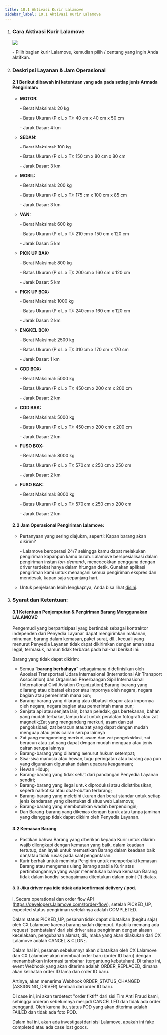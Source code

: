 ```yaml
---
title: 10.1 Aktivasi Kurir Lalamove
sidebar_label: 10.1 Aktivasi Kurir Lalamove
---
```

1. ### C﻿ara Aktivasi Kurir Lalamove

   ![](/img/10.1-cara-aktivasi-kurir-lalamove-dropdown-.png)

   \-﻿ Pilih bagian kurir Lalamove, kemudian pilih / centang yang ingin Anda aktifkan.
2. ### D﻿eskripsi Layanan & Jam Operasional

   #### 2.1 B﻿erikut dibawah ini ketentuan yang ada pada setiap jenis Armada Pengiriman:

   * **MOTOR:**

     \-﻿ Berat Maksimal: 20 kg

     \-﻿ Batas Ukuran (P x L x T): 40 cm x 40 cm x 50 cm

     \-﻿ Jarak Dasar: 4 km
   * **SEDAN:**

     \-﻿ Berat Maksimal: 100 kg

     \-﻿ Batas Ukuran (P x L x T): 150 cm x 80 cm x 80 cm

     \-﻿ Jarak Dasar: 3 km
   * **MOBIL:**

     \-﻿ Berat Maksimal: 200 kg

     \-﻿ Batas Ukuran (P x L x T): 175 cm x 100 cm x 85 cm

     \-﻿ Jarak Dasar: 3 km
   * **V﻿AN:** 

     \-﻿ Berat Maksimal: 600 kg

     \-﻿ Batas Ukuran (P x L x T): 210 cm x 150 cm x 120 cm

     \-﻿ Jarak Dasar: 5 km
   * **P﻿ICK UP BAK:**

     \-﻿ Berat Maksimal: 800 kg

     \-﻿ Batas Ukuran (P x L x T): 200 cm x 160 cm x 120 cm

     \-﻿ Jarak Dasar: 5 km
   * **P﻿ICK UP BOX:**

     \-﻿ Berat Maksimal: 1000 kg

     \-﻿ Batas Ukuran (P x L x T): 240 cm x 160 cm x 120 cm

     \-﻿ Jarak Dasar: 2 km
   * **E﻿NGKEL BOX:**

     \-﻿ Berat Maksimal: 2500 kg

     \-﻿ Batas Ukuran (P x L x T): 310 cm x 170 cm x 170 cm

     \-﻿ Jarak Dasar: 1 km
   * **C﻿DD BOX:**

     \-﻿ Berat Maksimal: 5000 kg

     \-﻿ Batas Ukuran (P x L x T): 450 cm x 200 cm x 200 cm

     \-﻿ Jarak Dasar: 2 km
   * **C﻿DD BAK:**

     \-﻿ Berat Maksimal: 5000 kg

     \-﻿ Batas Ukuran (P x L x T): 450 cm x 200 cm x 200 cm

     \-﻿ Jarak Dasar: 2 km
   * **F﻿USO BOX:**

     \-﻿ Berat Maksimal: 8000 kg

     \-﻿ Batas Ukuran (P x L x T): 570 cm x 250 cm x 250 cm

     \-﻿ Jarak Dasar: 2 km
   * **F﻿USO BAK:**

     \-﻿ Berat Maksimal: 8000 kg

     \-﻿ Batas Ukuran (P x L x T): 570 cm x 250 cm x 200 cm

     \-﻿ Jarak Dasar: 2 km

   #### 2﻿.2 Jam Operasional Pengiriman Lalamove:

   * P﻿ertanyaan yang sering diajukan, seperti: Kapan barang akan dikirim?

     \-﻿ Lalamove beroperasi 24/7 sehingga kamu dapat melakukan pengiriman kapanpun kamu butuh. Lalamove berspesialisasi dalam pengiriman instan (*on-demand*), mencocokkan pengguna dengan driver terdekat hanya dalam hitungan detik. Gunakan aplikasi pengiriman kami untuk menangani semua pengiriman ekspres dan mendesak, kapan saja sepanjang hari.
   * U﻿ntuk penjelasan lebih lengkapnya, Anda bisa lihat [disini](https://www.lalamove.com/id/personal).﻿
3. ### S﻿yarat dan Ketentuan:

   #### **3﻿.1 Ketentuan Penjemputan & Pengiriman Barang Menggunakan LALAMOVE:**

   Pengemudi yang berpartisipasi yang bertindak sebagai kontraktor independen dari Penyedia Layanan dapat mengirimkan makanan, minuman, barang dalam kemasan, paket surat, dll., kecuali yang menurut Penyedia Layanan tidak dapat dikirimkan dengan aman atau legal, termasuk, namun tidak terbatas pada hal-hal berikut ini:

   B﻿arang yang tidak dapat dikirim:

   * Semua “**barang berbahaya**” sebagaimana didefinisikan oleh Asosiasi Transportasi Udara Internasional (International Air Transport Association) dan Organisasi Penerbangan Sipil Internasional (International Civil Aviation Organization);Barang-barang yang dilarang atau dibatasi ekspor atau impornya oleh negara, negara bagian atau pemerintah mana pun;
   * Barang-barang yang dilarang atau dibatasi ekspor atau impornya oleh negara, negara bagian atau pemerintah mana pun;
   * Senjata api atau senjata lain, bahan peledak, gas bertekanan, bahan yang mudah terbakar, lampu kilat untuk peralatan fotografi atau zat magnetik;Zat yang mengandung merkuri, asam dan zat pengoksidasi, zat beracun atau zat yang dapat dengan mudah menguap atau jenis cairan serupa lainnya
   * Zat yang mengandung merkuri, asam dan zat pengoksidasi, zat beracun atau zat yang dapat dengan mudah menguap atau jenis cairan serupa lainnya
   * Barang-barang yang dilarang menurut hukum setempat;
   * Sisa-sisa manusia atau hewan, tugu peringatan atau barang apa pun yang digunakan digunakan dalam upacara keagamaan;
   * Hewan Hidup;
   * Barang-barang yang tidak sehat dari pandangan Penyedia Layanan sendiri;
   * Barang-barang yang ilegal untuk diproduksi atau didistribusikan, seperti narkotika atau obat-obatan terlarang;
   * Barang-barang yang melebihi ukuran dan berat standar untuk setiap jenis kendaraan yang ditentukan di situs web Lalamove;
   * Barang-barang yang membutuhkan wadah berpendingin;
   * Dan Barang-barang yang dikemas dengan buruk atau tanpa jaminan yang dianggap tidak dapat dikirim oleh Penyedia Layanan.

   #### 3﻿.2 Kemasan Barang

   * P﻿astikan bahwa Barang yang diberikan kepada Kurir untuk dikirim wajib dilengkapi dengan kemasan yang baik, dalam keadaan tertutup, dan layak untuk memastikan Barang dalam keadaan baik dan/atau tidak rusak pada saat pengantaran.
   * K﻿urir berhak untuk meminta Pengirim untuk memperbaiki kemasan Barang atau mengemas ulang Barang apabila Kurir atas pertimbangannya yang wajar menentukan bahwa kemasan Barang tidak dalam kondisi sebagaimana ditentukan dalam point (1) diatas.

   #### 3﻿.3 Jika driver nya idle tidak ada konfirmasi delivery / pod.

   i. Secara operational dan order flow API (<https://developers.lalamove.com/#order-flow>), setelah PICKED_UP, expected status pengiriman setelahnya adalah COMPLETED.

   Dalam status PICKED_UP, pesanan tidak dapat dibatalkan (begitu saja) oleh CX Lalamove karena barang sudah dijemput. Apabila memang ada request 'pembatalan' dari sisi driver atau pengiriman dengan alasan kecelakaan, pengubahan alamat, dll., maka yang akan dilakukan dari CX Lalamove adalah CANCEL & CLONE.

   Dalam hal ini, pesanan sebelumnya akan dibatalkan oleh CX Lalamove dan CX Lalamove akan membuat order baru (order ID baru) dengan menambahkan informasi tambahan (tergantung kebutuhan). Di tahap ini, event Webhook yang akan diterima adalah ORDER_REPLACED, dimana akan kelihatan order ID lama dan order ID baru.

   Artinya, akan menerima Webhook ORDER_STATUS_CHANGED (ASSIGNING_DRIVER) kembali dari order ID baru.

   Di case ini, ini akan terdetect "order fiktif* dari sisi Tim Anti Fraud kami, sehingga orderan sebelumnya menjadi CANCELLED dan tidak ada order pengganti. Oleh karena itu, status POD yang akan diterima adalah FAILED dan tidak ada foto POD.

   Dalam hal ini, akan ada investigasi dari sisi Lalamove, apakah ini fake completed atau ada case lost goods.